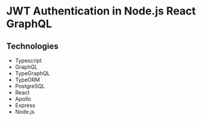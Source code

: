 # JWT Authentication in Node.js React GraphQL

## Technologies

- Typescript
- GraphQL
- TypeGraphQL
- TypeORM
- PostgreSQL
- React
- Apollo
- Express
- Node.js